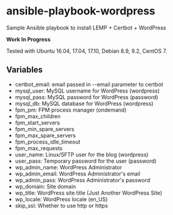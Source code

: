 # ansible-playbook-wordpress

Sample Ansible playbook to install LEMP + Certbot + WordPress

**Work In Progress**

Tested with Ubuntu 16.04, 17.04, 17.10, Debian 8.9, 9.2, CentOS 7.

## Variables

* certbot_email: email passed in --email parameter to certbot
* mysql_user: MySQL username for WordPress (wordpress)
* mysql_pass: MySQL password for WordPress (password)
* mysql_db: MySQL database for WordPress (wordpress)
* fpm_pm: FPM process manager (ondemand)
* fpm_max_children
* fpm_start_servers
* fpm_min_spare_servers
* fpm_max_spare_servers
* fpm_process_idle_timeout
* fpm_max_requests
* user_name: Linux/SFTP user for the blog (wordpress)
* user_pass: Temporary password for the user (password)
* wp_admin_name: WordPress Administrator
* wp_admin_email: WordPress Administrator's email
* wp_admin_pass: WordPress Administrator's password
* wp_domain: Site domain
* wp_title: WordPress site title (Just Another WordPress Site)
* wp_locale: WordPress locale (en_US)
* skip_ssl: Whether to use http or https
